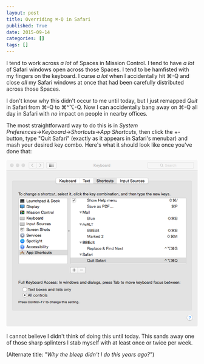 ```yaml
---
layout: post
title: Overriding ⌘-Q in Safari
published: True
date: 2015-09-14
categories: []
tags: []
---
```


I tend to work across *a lot* of Spaces in Mission Control.  I tend to have *a lot* of Safari windows open across those Spaces.  I tend to be hamfisted with my fingers on the keyboard.  I curse *a lot* when I accidentally hit ⌘-Q and close *all* my Safari windows at once that had been carefully distributed across those Spaces.

<!--more-->

I don't know why this didn't occur to me until today, but I just remapped *Quit* in Safari from ⌘-Q to ⌘^⌥-Q.  Now I can accidentally bang away on ⌘-Q all day in Safari with *no* impact on people in nearby offices. 

The most straightforward way to do this is in *System Preferences*→*Keyboard*→*Shortcuts*→*App Shortcuts*, then click the +-button, type "Quit Safari" (exactly as it appears in Safari's menubar) and mash your desired key combo.  Here's what it should look like once you've done that:

![Screen snapshot of Keyboard System Preference](/assets/images/override-safari-quit.png "Screen snapshot of Keyboard System Preference")

I cannot believe I didn't think of doing this until today.  This sands away one of those sharp splinters I stab myself with at least once or twice per week.

(Alternate title: "*Why the bleep didn't I do this years ago?*")
